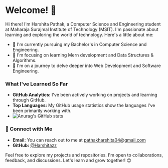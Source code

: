# Welcome! 👋

Hi there! I'm Harshita Pathak, a Computer Science and Engineering student at Maharaja Surajmal Institute of Technology (MSIT). I'm passionate about learning and exploring the world of technology. Here's a little about me:

- 🏫 I'm currently pursuing my Bachelor's in Computer Science and Engineering.
- 📖 I'm focusing on learning Mern development and Data Structures & Algorithms.
- 🌱 I'm on a journey to delve deeper into Web Development and Software Engineering.

### What I've Learned So Far

- **GitHub Analytics:** I've been actively working on projects and learning through GitHub.
- **Top Languages:** My GitHub usage statistics show the languages I've been primarily working with.
- ![Anurag's GitHub stats](https://github-readme-stats.vercel.app/api?username=Harshitazz&show_icons=true&theme=radical)


### 🤝 Connect with Me

- **Email:** You can reach out to me at [pathakharshita04@gmail.com ](mailto:pathakharshita04@gmail.com)
- **GitHub:** [@Harshitazz](https://github.com/Harshitazz)


Feel free to explore my projects and repositories. I'm open to collaborations, feedback, and discussions. Let's learn and grow together! 😊
